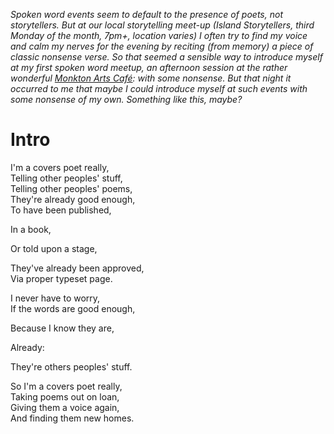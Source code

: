 *Spoken word events seem to default to the presence of poets, not storytellers.
But at our local storytelling meet-up (Island Storytellers, third Monday of the month, 7pm+, location varies)
I often try to find my voice and calm my nerves for the evening by reciting (from memory) a piece of classic nonsense verse. 
So that seemed a sensible way to introduce myself at my first spoken word meetup, 
an afternoon session at the rather wonderful [Monkton Arts Café](https://monktonarts.learningvialiving.co.uk/):
with some nonsense.
But that night it occurred to me that maybe I could introduce myself at such events with some nonsense of my own.
Something like this, maybe?*

# Intro
  
I'm a covers poet really,  
Telling other peoples' stuff,  
Telling other peoples' poems,  
They're already good enough,  
To have been published,  
  
In a book,  
  
Or told upon a stage,  
  
They've already been approved,  
Via proper typeset page.
  
I never have to worry,  
If the words are good enough,  
  
Because I know they are,  
  
Already:  
  
They're others peoples' stuff.  

So I'm a covers poet really,  
Taking poems out on loan,  
Giving them a voice again,  
And finding them new homes.
